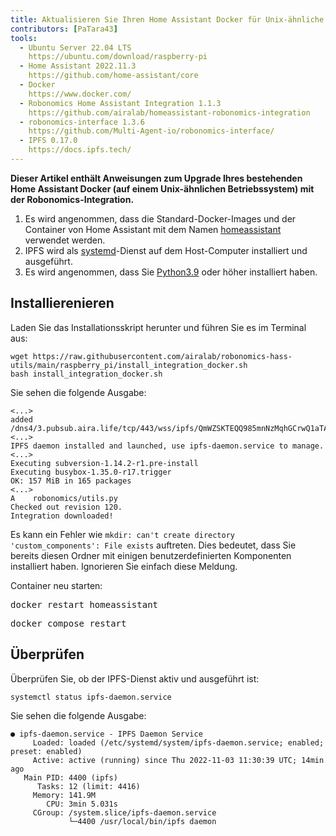 ```yaml
---
title: Aktualisieren Sie Ihren Home Assistant Docker für Unix-ähnliche Betriebssysteme
contributors: [PaTara43]
tools:   
  - Ubuntu Server 22.04 LTS
    https://ubuntu.com/download/raspberry-pi
  - Home Assistant 2022.11.3
    https://github.com/home-assistant/core
  - Docker
    https://www.docker.com/
  - Robonomics Home Assistant Integration 1.1.3
    https://github.com/airalab/homeassistant-robonomics-integration
  - robonomics-interface 1.3.6
    https://github.com/Multi-Agent-io/robonomics-interface/
  - IPFS 0.17.0
    https://docs.ipfs.tech/
---
```


**Dieser Artikel enthält Anweisungen zum Upgrade Ihres bestehenden Home Assistant Docker (auf einem Unix-ähnlichen Betriebssystem) mit der Robonomics-Integration.**

<robo-wiki-picture src="home-assistant/ha_docker.png" />

<robo-wiki-note type="warning" title="DISCLAIMER">

  1. Es wird angenommen, dass die Standard-Docker-Images und der Container von Home Assistant mit dem Namen <u>homeassistant</u> verwendet werden.
  2. IPFS wird als <u>systemd</u>-Dienst auf dem Host-Computer installiert und ausgeführt.
  3. Es wird angenommen, dass Sie [Python3.9](https://www.python.org/downloads/) oder höher installiert haben.

</robo-wiki-note>

## Installierenieren

Laden Sie das Installationsskript herunter und führen Sie es im Terminal aus:

<code-helper additionalLine="rasppi_username@rasppi_hostname">

```shell
wget https://raw.githubusercontent.com/airalab/robonomics-hass-utils/main/raspberry_pi/install_integration_docker.sh
bash install_integration_docker.sh
```

</code-helper>

Sie sehen die folgende Ausgabe:

<code-helper additionalLine="rasppi_username@rasppi_hostname">

```shell
<...>
added /dns4/3.pubsub.aira.life/tcp/443/wss/ipfs/QmWZSKTEQQ985mnNzMqhGCrwQ1aTA6sxVsorsycQz9cQrw
<...>
IPFS daemon installed and launched, use ipfs-daemon.service to manage.
<...>
Executing subversion-1.14.2-r1.pre-install
Executing busybox-1.35.0-r17.trigger
OK: 157 MiB in 165 packages
<...>
A    robonomics/utils.py
Checked out revision 120.
Integration downloaded!
```

</code-helper>

<robo-wiki-note type="note" title="Error: `custom_components` exists">

  Es kann ein Fehler wie `mkdir: can't create directory 'custom_components': File exists` auftreten. Dies bedeutet, dass Sie bereits diesen Ordner mit einigen benutzerdefinierten Komponenten installiert haben. Ignorieren Sie einfach diese Meldung.

</robo-wiki-note>

Container neu starten:

<robo-wiki-tabs>
  <robo-wiki-tab title="Docker">
    <code-helper additionalLine="rasppi_username@rasppi_hostname">
    <pre>docker restart homeassistant</pre>
    </code-helper>
  </robo-wiki-tab>
  <robo-wiki-tab title="Docker Compose">
    <code-helper additionalLine="rasppi_username@rasppi_hostname">
    <pre>docker compose restart</pre>
    </code-helper>
  </robo-wiki-tab>
</robo-wiki-tabs>


## Überprüfen

Überprüfen Sie, ob der IPFS-Dienst aktiv und ausgeführt ist:

<code-helper additionalLine="rasppi_username@rasppi_hostname">

```shell
systemctl status ipfs-daemon.service 
```

</code-helper>

Sie sehen die folgende Ausgabe:

<code-helper additionalLine="rasppi_username@rasppi_hostname">


```
● ipfs-daemon.service - IPFS Daemon Service
     Loaded: loaded (/etc/systemd/system/ipfs-daemon.service; enabled; preset: enabled)
     Active: active (running) since Thu 2022-11-03 11:30:39 UTC; 14min ago
   Main PID: 4400 (ipfs)
      Tasks: 12 (limit: 4416)
     Memory: 141.9M
        CPU: 3min 5.031s
     CGroup: /system.slice/ipfs-daemon.service
             └─4400 /usr/local/bin/ipfs daemon
```

</code-helper>
